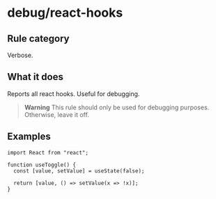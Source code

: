 # debug/react-hooks

<!-- end auto-generated rule header -->

## Rule category

Verbose.

## What it does

Reports all react hooks. Useful for debugging.

> **Warning**
> This rule should only be used for debugging purposes.
> Otherwise, leave it off.

## Examples

```tsx
import React from "react";

function useToggle() {
  const [value, setValue] = useState(false);

  return [value, () => setValue(x => !x)];
}
```
